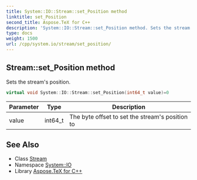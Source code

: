 ```yaml
---
title: System::IO::Stream::set_Position method
linktitle: set_Position
second_title: Aspose.TeX for C++
description: 'System::IO::Stream::set_Position method. Sets the stream''s position in C++.'
type: docs
weight: 1500
url: /cpp/system.io/stream/set_position/
---
```

## Stream::set_Position method


Sets the stream's position.

```cpp
virtual void System::IO::Stream::set_Position(int64_t value)=0
```


| Parameter | Type | Description |
| --- | --- | --- |
| value | int64_t | The byte offset to set the stream's position to |

## See Also

* Class [Stream](../)
* Namespace [System::IO](../../)
* Library [Aspose.TeX for C++](../../../)
